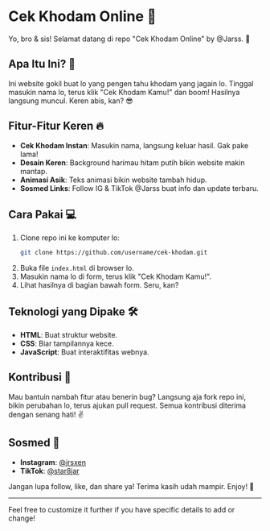 # Cek Khodam Online 🐅

Yo, bro & sis! Selamat datang di repo "Cek Khodam Online" by @Jarss. 🚀

## Apa Itu Ini? 🤔

Ini website gokil buat lo yang pengen tahu khodam yang jagain lo. Tinggal masukin nama lo, terus klik "Cek Khodam Kamu!" dan boom! Hasilnya langsung muncul. Keren abis, kan? 😎

## Fitur-Fitur Keren 🔥

- **Cek Khodam Instan**: Masukin nama, langsung keluar hasil. Gak pake lama!
- **Desain Keren**: Background harimau hitam putih bikin website makin mantap.
- **Animasi Asik**: Teks animasi bikin website tambah hidup.
- **Sosmed Links**: Follow IG & TikTok @Jarss buat info dan update terbaru.

## Cara Pakai 💻

1. Clone repo ini ke komputer lo:
    ```bash
    git clone https://github.com/username/cek-khodam.git
    ```
2. Buka file `index.html` di browser lo.
3. Masukin nama lo di form, terus klik "Cek Khodam Kamu!".
4. Lihat hasilnya di bagian bawah form. Seru, kan?

## Teknologi yang Dipake 🛠️

- **HTML**: Buat struktur website.
- **CSS**: Biar tampilannya kece.
- **JavaScript**: Buat interaktifitas webnya.

## Kontribusi 🙌

Mau bantuin nambah fitur atau benerin bug? Langsung aja fork repo ini, bikin perubahan lo, terus ajukan pull request. Semua kontribusi diterima dengan senang hati! ✌️

## Sosmed 📱

- **Instagram**: [@jrsxen](https://www.instagram.com/jrsxen)
- **TikTok**: [@star8jar](https://www.tiktok.com/@star8jar)

Jangan lupa follow, like, dan share ya! Terima kasih udah mampir. Enjoy! 🚀

---

Feel free to customize it further if you have specific details to add or change!
